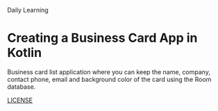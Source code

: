 Daily Learning

# Creating a Business Card App in Kotlin

Business card list application where you can keep the name, company, contact phone, email and background color of the card using the Room database.

[LICENSE](./LICENSE)
